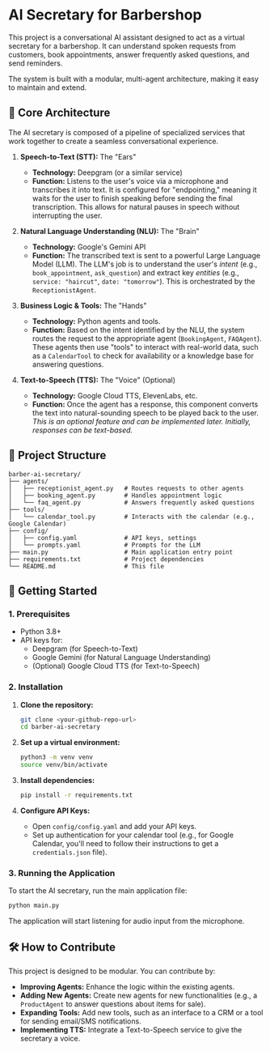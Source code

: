 # AI Secretary for Barbershop

This project is a conversational AI assistant designed to act as a virtual secretary for a barbershop. It can understand spoken requests from customers, book appointments, answer frequently asked questions, and send reminders.

The system is built with a modular, multi-agent architecture, making it easy to maintain and extend.

## 🤖 Core Architecture

The AI secretary is composed of a pipeline of specialized services that work together to create a seamless conversational experience.

1.  **Speech-to-Text (STT):** The "Ears"
    *   **Technology:** Deepgram (or a similar service)
    *   **Function:** Listens to the user's voice via a microphone and transcribes it into text. It is configured for "endpointing," meaning it waits for the user to finish speaking before sending the final transcription. This allows for natural pauses in speech without interrupting the user.

2.  **Natural Language Understanding (NLU):** The "Brain"
    *   **Technology:** Google's Gemini API
    *   **Function:** The transcribed text is sent to a powerful Large Language Model (LLM). The LLM's job is to understand the user's *intent* (e.g., `book_appointment`, `ask_question`) and extract key *entities* (e.g., `service: "haircut"`, `date: "tomorrow"`). This is orchestrated by the `ReceptionistAgent`.

3.  **Business Logic & Tools:** The "Hands"
    *   **Technology:** Python agents and tools.
    *   **Function:** Based on the intent identified by the NLU, the system routes the request to the appropriate agent (`BookingAgent`, `FAQAgent`). These agents then use "tools" to interact with real-world data, such as a `CalendarTool` to check for availability or a knowledge base for answering questions.

4.  **Text-to-Speech (TTS):** The "Voice" (Optional)
    *   **Technology:** Google Cloud TTS, ElevenLabs, etc.
    *   **Function:** Once the agent has a response, this component converts the text into natural-sounding speech to be played back to the user. *This is an optional feature and can be implemented later. Initially, responses can be text-based.*

## 📂 Project Structure

```
barber-ai-secretary/
├── agents/
│   ├── receptionist_agent.py   # Routes requests to other agents
│   ├── booking_agent.py        # Handles appointment logic
│   └── faq_agent.py            # Answers frequently asked questions
├── tools/
│   └── calendar_tool.py        # Interacts with the calendar (e.g., Google Calendar)
├── config/
│   ├── config.yaml             # API keys, settings
│   └── prompts.yaml            # Prompts for the LLM
├── main.py                     # Main application entry point
├── requirements.txt            # Project dependencies
└── README.md                   # This file
```

## 🚀 Getting Started

### 1. Prerequisites

*   Python 3.8+
*   API keys for:
    *   Deepgram (for Speech-to-Text)
    *   Google Gemini (for Natural Language Understanding)
    *   (Optional) Google Cloud TTS (for Text-to-Speech)

### 2. Installation

1.  **Clone the repository:**
    ```bash
    git clone <your-github-repo-url>
    cd barber-ai-secretary
    ```

2.  **Set up a virtual environment:**
    ```bash
    python3 -m venv venv
    source venv/bin/activate
    ```

3.  **Install dependencies:**
    ```bash
    pip install -r requirements.txt
    ```

4.  **Configure API Keys:**
    *   Open `config/config.yaml` and add your API keys.
    *   Set up authentication for your calendar tool (e.g., for Google Calendar, you'll need to follow their instructions to get a `credentials.json` file).

### 3. Running the Application

To start the AI secretary, run the main application file:

```bash
python main.py
```

The application will start listening for audio input from the microphone.

## 🛠️ How to Contribute

This project is designed to be modular. You can contribute by:

*   **Improving Agents:** Enhance the logic within the existing agents.
*   **Adding New Agents:** Create new agents for new functionalities (e.g., a `ProductAgent` to answer questions about items for sale).
*   **Expanding Tools:** Add new tools, such as an interface to a CRM or a tool for sending email/SMS notifications.
*   **Implementing TTS:** Integrate a Text-to-Speech service to give the secretary a voice.

